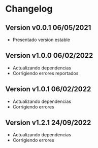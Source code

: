 # Changelog

## Version v0.0.1 06/05/2021
- Presentado version estable

## Version v1.0.0 06/02/2022
- Actualizando dependencias
- Corrigiendo errores reportados

## Version v1.0.1 06/02/2022
- Actualizando dependencias
- Corrigiendo errores

## Version v1.2.1 24/09/2022
- Actualizando dependencias
- Corrigiendo errores